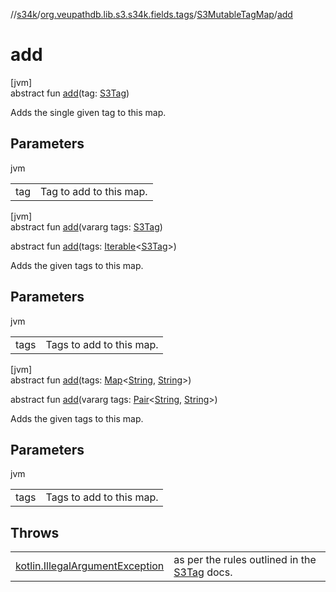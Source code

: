 //[s34k](../../../index.md)/[org.veupathdb.lib.s3.s34k.fields.tags](../index.md)/[S3MutableTagMap](index.md)/[add](add.md)

# add

[jvm]\
abstract fun [add](add.md)(tag: [S3Tag](../../org.veupathdb.lib.s3.s34k/-s3-tag/index.md))

Adds the single given tag to this map.

## Parameters

jvm

| | |
|---|---|
| tag | Tag to add to this map. |

[jvm]\
abstract fun [add](add.md)(vararg tags: [S3Tag](../../org.veupathdb.lib.s3.s34k/-s3-tag/index.md))

abstract fun [add](add.md)(tags: [Iterable](https://kotlinlang.org/api/latest/jvm/stdlib/kotlin.collections/-iterable/index.html)&lt;[S3Tag](../../org.veupathdb.lib.s3.s34k/-s3-tag/index.md)&gt;)

Adds the given tags to this map.

## Parameters

jvm

| | |
|---|---|
| tags | Tags to add to this map. |

[jvm]\
abstract fun [add](add.md)(tags: [Map](https://kotlinlang.org/api/latest/jvm/stdlib/kotlin.collections/-map/index.html)&lt;[String](https://kotlinlang.org/api/latest/jvm/stdlib/kotlin/-string/index.html), [String](https://kotlinlang.org/api/latest/jvm/stdlib/kotlin/-string/index.html)&gt;)

abstract fun [add](add.md)(vararg tags: [Pair](https://kotlinlang.org/api/latest/jvm/stdlib/kotlin/-pair/index.html)&lt;[String](https://kotlinlang.org/api/latest/jvm/stdlib/kotlin/-string/index.html), [String](https://kotlinlang.org/api/latest/jvm/stdlib/kotlin/-string/index.html)&gt;)

Adds the given tags to this map.

## Parameters

jvm

| | |
|---|---|
| tags | Tags to add to this map. |

## Throws

| | |
|---|---|
| [kotlin.IllegalArgumentException](https://kotlinlang.org/api/latest/jvm/stdlib/kotlin/-illegal-argument-exception/index.html) | as per the rules outlined in the [S3Tag](../../org.veupathdb.lib.s3.s34k/-s3-tag/index.md) docs. |
